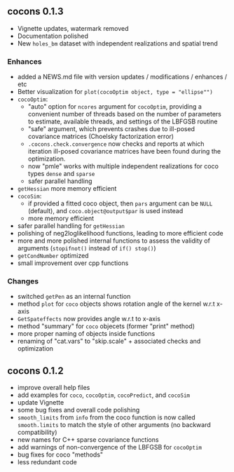 ## cocons 0.1.3

- Vignette updates, watermark removed
- Documentation polished
- New `holes_bm` dataset with independent realizations and spatial trend

### Enhances

- added a NEWS.md file with version updates / modifications / enhances / etc
- Better visualization for `plot(cocoOptim object, type = "ellipse"")`
- `cocoOptim`:
  - "auto" option for `ncores` argument for `cocoOptim`, providing a convenient number of threads based on the number of parameters to estimate, available threads, and settings of the LBFGSB routine
  - "safe" argument, which prevents crashes due to ill-posed covariance matrices (Choelsky factorization error)
  - `.cocons.check.convergence` now checks and reports at which iteration ill-posed covariance matrices have been found during the optimization. 
  - now "pmle" works with multiple independent realizations for coco types `dense` and `sparse`
  - safer parallel handling
- `getHessian` more memory efficient
- `cocoSim`: 
  - if provided a fitted coco object, then `pars` argument can be `NULL` (default), and `coco.object@output$par` is used instead
  - more memory efficient
- safer parallel handling for `getHessian`
- polishing of neg2loglikelihood functions, leading to more efficient code
- more and more polished internal functions to assess the validity of arguments (`stopifnot()` instead of `if() stop()`)
- `getCondNumber` optimized
- small improvement over cpp functions

### Changes

- switched `getPen` as an internal function
- method `plot` for `coco` objects shows rotation angle of the kernel w.r.t x-axis
- `GetSpateffects` now provides angle w.r.t to x-axis
- method "summary" for `coco` objecets (former "print" method)
- more proper naming of objects inside functions
- renaming of "cat.vars" to "skip.scale" + associated checks and optimization

## cocons 0.1.2

-   improve overall help files
-   add examples for `coco`, `cocoOptim`, `cocoPredict`, and `cocoSim`
-   update Vignette
-   some bug fixes and overall code polishing
-   `smooth_limits` from `info` from the coco function is now called `smooth.limits` to match the style of other arguments (no backward compatibility)
-   new names for C++ sparse covariance functions
-   add warnings of non-convergence of the LBFGSB for `cocoOptim`
-   bug fixes for coco "methods"
-   less redundant code
